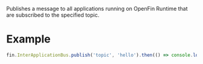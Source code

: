 Publishes a message to all applications running on OpenFin Runtime that are subscribed to the specified topic.
# Example
```js
fin.InterApplicationBus.publish('topic', 'hello').then(() => console.log('Published')).catch(err => console.log(err));
```
